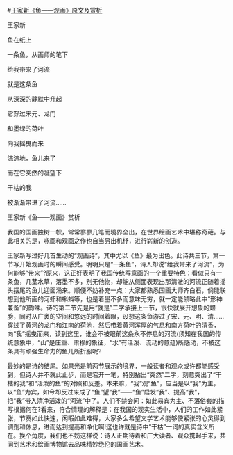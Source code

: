 #[王家新《鱼——观画》原文及赏析](https://www.vrrw.net/wx/10750.html)

王家新

鱼在纸上

一条鱼，从画师的笔下

给我带来了河流



就是这条鱼

从深深的静默中升起

它穿过宋元、龙门

和墨绿的荷叶

向我摇曳而来

淙淙地，鱼儿来了

而在它突然的凝望下

干枯的我

被渐渐带进了河流……



王家新《鱼——观画》赏析

我国的国画独树一帜，常常寥寥几笔而境界全出，在世界绘画艺术中堪称奇葩。与此相关的是，咏画和观画之作也自当另出机杼，进行崭新的创造。

王家新写过好几首生动的“观画诗”，其中尤以《鱼》最为出色。此诗共三节，第一节写开始观画时的瞬间感受。明明只是“一条鱼”，诗人却说“给我带来了河流”，为何能够“带来”?原来，这正好表明了我国传统写意画的一个重要特色：看似只有一条鱼，几茎水草，落墨不多，别无他物，却能从侧面表现出那清澈的河流正随着摇头摆尾的鱼儿迎面涌来。顺便不妨补充一点：大家都熟悉国画大师齐白石，倘能联想到他所画的河虾和蝌蚪等，也是着墨不多而意味无穷，就一定能领略此中“形神兼备”的韵味。诗的第二节先是用“就是”二字承接上一节，很快就展开想象的翅膀，同时从广袤的空间和悠远的时间着眼，设想这条鱼游过了宋、元、明、清……穿过了黄河的龙门和江南的荷池，然后带着黄河浑厚的气息和南方荷叶的清香，向“我”摇曳而来，读到这里，谁会不被眼前这条永不停息的河流(须知在我国的传统意象中，“山”是庄重、肃穆的象征，“水”有活泼、流动的意蕴)所感动，不被这条具有顽强生命力的鱼儿所折服呢?

最妙的是诗的结尾。如果光是前两节展示的境界，一般读者和观众或许都能感受到，但诗人并不就此止步，而是宕开一笔，特别拈出“突然”二字，刻意突出了“干枯的我”和“活泼的鱼”的对照和反差。本来嘛，“我”观“鱼”，应当是以“我”为主，以“鱼”为宾，如今却反过来成了“鱼”望“我”——“鱼”启发“我”、提高“我”，把“我”带入清净活泼的“河流”中了。人们不禁会问：如此易宾为主、不落俗套的描写根据何在?看来，符合情理的解释是：在我国的现实生活中，人们的工作如此紧张，节奏如此快速，闲暇如此难得，大家多么希望文学艺术能够使紧张的心灵得到调剂和休息，进而达到提高和净化啊!这也许就是诗中“干枯”一词的真实含义所在。换个角度，我们也不妨这样说：诗人正期待着和广大读者、观众携起手来，共同到艺术和绘画博物馆去品味精妙绝伦的国画艺术。

